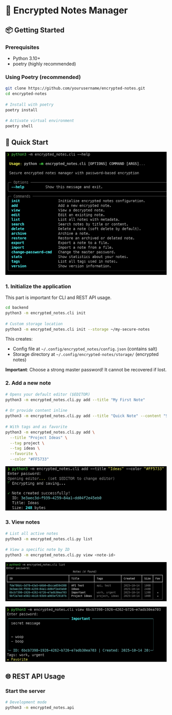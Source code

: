 # 🔐 Encrypted Notes Manager

## 📦 Getting Started

### Prerequisites

- Python 3.10+
- poetry (highly recommended)

### Using Poetry (recommended)

```bash
git clone https://github.com/yourusername/encrypted-notes.git
cd encrypted-notes

# Install with poetry
poetry install

# Activate virtual environment
poetry shell
```

## 🚀 Quick Start

![CLI Help](docs/cli_help.png)

### 1. Initialize the application

This part is important for CLI and REST API usage.

```bash
cd backend
python3 -m encrypted_notes.cli init

# Custom storage location
python3 -m encrypted_notes.cli init --storage ~/my-secure-notes
```

This creates:

- Config file at `~/.config/encrypted_notes/config.json` (contains salt)
- Storage directory at `~/.config/encrypted-notes/storage/` (encrypted notes)

**Important**: Choose a strong master password! It cannot be recovered if lost.

### 2. Add a new note

```bash
# Opens your default editor ($EDITOR)
python3 -m encrypted_notes.cli.py add --title "My First Note"

# Or provide content inline
python3 -m encrypted_notes.cli.py add --title "Quick Note" --content "Secret information"

# With tags and as favorite
python3 -m encrypted_notes.cli.py add \
  --title "Project Ideas" \
  --tag project \
  --tag ideas \
  --favorite \
  --color "#FF5733"
```

![CLI Add](docs/cli_add.png)

### 3. View notes

```bash
# List all active notes
python3 -m encrypted_notes.cli.py list

# View a specific note by ID
python3 -m encrypted_notes.cli.py view <note-id>
```

![CLI List](docs/cli_list.png)

![CLI View](docs/cli_view.png)

## 🌐 REST API Usage

### Start the server

```bash
# Development mode
python3 -m encrypted_notes.api
```
